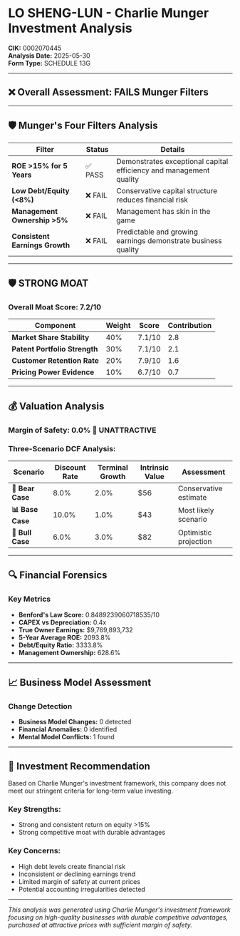 # LO SHENG-LUN - Charlie Munger Investment Analysis

**CIK:** 0002070445  
**Analysis Date:** 2025-05-30  
**Form Type:** SCHEDULE 13G

---

## ❌ **Overall Assessment: FAILS Munger Filters**

---

## 🛡️ **Munger's Four Filters Analysis**

| Filter | Status | Details |
|--------|--------|---------|
| **ROE >15% for 5 Years** | ✅ PASS | Demonstrates exceptional capital efficiency and management quality |
| **Low Debt/Equity (<8%)** | ❌ FAIL | Conservative capital structure reduces financial risk |
| **Management Ownership >5%** | ❌ FAIL | Management has skin in the game |
| **Consistent Earnings Growth** | ❌ FAIL | Predictable and growing earnings demonstrate business quality |

---

## 🛡️ **STRONG MOAT**

### **Overall Moat Score: 7.2/10**

| Component | Weight | Score | Contribution |
|-----------|--------|-------|--------------|
| **Market Share Stability** | 40% | 7.1/10 | 2.8 |
| **Patent Portfolio Strength** | 30% | 7.1/10 | 2.1 |
| **Customer Retention Rate** | 20% | 7.9/10 | 1.6 |
| **Pricing Power Evidence** | 10% | 6.7/10 | 0.7 |

---

## 💰 **Valuation Analysis**

### **Margin of Safety: 0.0% 🔴 **UNATTRACTIVE****

### Three-Scenario DCF Analysis:

| Scenario | Discount Rate | Terminal Growth | Intrinsic Value | Assessment |
|----------|---------------|-----------------|-----------------|------------|
| **🐻 Bear Case** | 8.0% | 2.0% | $56 | Conservative estimate |
| **📊 Base Case** | 10.0% | 1.0% | $43 | Most likely scenario |
| **🚀 Bull Case** | 6.0% | 3.0% | $82 | Optimistic projection |

---

## 🔍 **Financial Forensics**

### Key Metrics
- **Benford's Law Score:** 0.8489239060718535/10
- **CAPEX vs Depreciation:** 0.4x
- **True Owner Earnings:** $9,769,893,732
- **5-Year Average ROE:** 2093.8%
- **Debt/Equity Ratio:** 3333.8%
- **Management Ownership:** 628.6%

---

## 📈 **Business Model Assessment**

### Change Detection
- **Business Model Changes:** 0 detected
- **Financial Anomalies:** 0 identified
- **Mental Model Conflicts:** 1 found

---

## 🎯 **Investment Recommendation**

Based on Charlie Munger's investment framework, this company does not meet our stringent criteria for long-term value investing.

### Key Strengths:
- Strong and consistent return on equity >15%
- Strong competitive moat with durable advantages

### Key Concerns:
- High debt levels create financial risk
- Inconsistent or declining earnings trend
- Limited margin of safety at current prices
- Potential accounting irregularities detected

---

*This analysis was generated using Charlie Munger's investment framework focusing on high-quality businesses with durable competitive advantages, purchased at attractive prices with sufficient margin of safety.*
